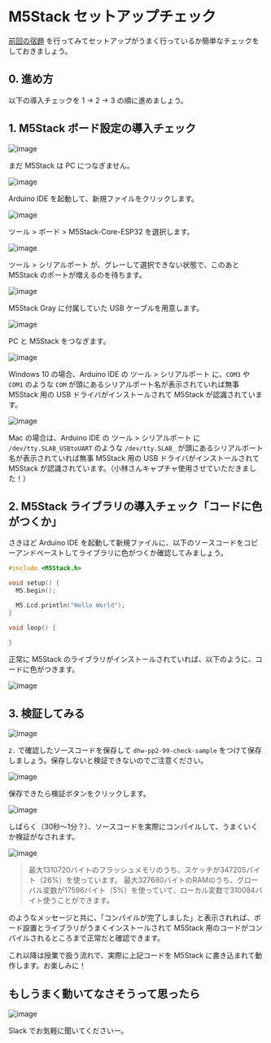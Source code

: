 # M5Stack セットアップチェック

[前回の宿題](../lecture01/99-homework.md) を行ってみてセットアップがうまく行っているか簡単なチェックをしておきましょう。

## 0. 進め方

以下の導入チェックを 1 → 2 → 3 の順に進めましょう。

## 1. M5Stack ボード設定の導入チェック

![image](https://i.gyazo.com/0cdeeff94e075310b5592e849232fbcb.jpg)

まだ M5Stack は PC につなぎません。

![image](https://i.gyazo.com/a61828fccd84836aabfac60ab103489b.png)

Arduino IDE を起動して、新規ファイルをクリックします。

![image](https://i.gyazo.com/2b832c5bec5263ae68159976d21ff47a.png)

ツール > ボード > M5Stack-Core-ESP32 を選択します。

![image](https://i.gyazo.com/e86802c00c19dfc5cc8ebad4e020770c.png)

ツール > シリアルポート が、グレーして選択できない状態で、このあと M5Stack のポートが増えるのを待ちます。

![image](https://i.gyazo.com/903d4cda78f3cf10c84f036cad08fe03.jpg)

M5Stack Gray に付属していた USB ケーブルを用意します。

![image](https://i.gyazo.com/2a86c7f1b721555abfaf0105f161ea9f.jpg)

PC と M5Stack をつなぎます。

![image](https://i.gyazo.com/595100dc326e18141cc74ab745a3475a.png)

Windows 10 の場合、Arduino IDE の ツール > シリアルポート に、`COM3` や `COM1` のような `COM` が頭にあるシリアルポート名が表示されていれば無事 M5Stack 用の USB ドライバがインストールされて M5Stack が認識されています。

![image](https://i.gyazo.com/9336adb21f951ddeb5f706b54b8b3923.png)

Mac の場合は、Arduino IDE の ツール > シリアルポート に `/dev/tty.SLAB_USBtoUART` のような `/dev/tty.SLAB_` が頭にあるシリアルポート名が表示されていれば無事 M5Stack 用の USB ドライバがインストールされて M5Stack が認識されています。（小林さんキャプチャ使用させていただきました！）

## 2. M5Stack ライブラリの導入チェック「コードに色がつくか」

さきほど Arduino IDE を起動して新規ファイルに、以下のソースコードをコピーアンドペーストしてライブラリに色がつくか確認してみましょう。

```c
#include <M5Stack.h>

void setup() {
  M5.begin();

  M5.Lcd.println("Hello World");
}

void loop() {
  
}
```

正常に M5Stack のライブラリがインストールされていれば、以下のように、コードに色がつきます。

![image](https://i.gyazo.com/48fe8f4590406a9eeb1d9cf3be21f12f.png)

## 3. 検証してみる

![image](https://i.gyazo.com/c374df997075f55b8975e136d189b513.png)

`2.` で確認したソースコードを保存して `dhw-pp2-99-check-sample` をつけて保存しましょう。保存しないと検証できないのでご注意ください。

![image](https://i.gyazo.com/f4f722a959ba5fb7abf9c11a5cc2c550.png)

保存できたら検証ボタンをクリックします。

![image](https://i.gyazo.com/d5fdf80f0ed1ff0dfb74df1f41716d8b.png)

しばらく（30秒～1分？）、ソースコードを実際にコンパイルして、うまくいくか検証がなされます。

![image](https://i.gyazo.com/ee6776b0c4700342fb66596074f4d8b0.png)

> 最大1310720バイトのフラッシュメモリのうち、スケッチが347205バイト（26%）を使っています。
> 最大327680バイトのRAMのうち、グローバル変数が17596バイト（5%）を使っていて、ローカル変数で310084バイト使うことができます。

のようなメッセージと共に、「コンパイルが完了しました」と表示されれば、ボード設置とライブラリがうまくインストールされて M5Stack 用のコードがコンパイルされるところまで正常だと確認できます。

これ以降は授業で扱う流れで、実際に上記コードを M5Stack に書き込まれて動作します。お楽しみに！

## もしうまく動いてなさそうって思ったら

![image](https://i.gyazo.com/2b44aa7e35f6c257520989ea7319cd51.png)

Slack でお気軽に聞いてくださいー。